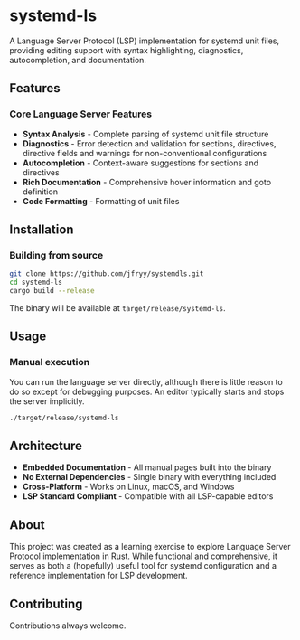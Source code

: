 # systemd-ls

A Language Server Protocol (LSP) implementation for systemd unit files, providing editing support with syntax highlighting, diagnostics, autocompletion, and documentation.

## Features

### Core Language Server Features

- **Syntax Analysis** - Complete parsing of systemd unit file structure
- **Diagnostics** - Error detection and validation for sections, directives, directive fields and warnings for non-conventional configurations
- **Autocompletion** - Context-aware suggestions for sections and directives
- **Rich Documentation** - Comprehensive hover information and goto definition
- **Code Formatting** - Formatting of unit files

## Installation

### Building from source

```bash
git clone https://github.com/jfryy/systemdls.git
cd systemd-ls
cargo build --release
```

The binary will be available at `target/release/systemd-ls`.

## Usage


### Manual execution

You can run the language server directly, although there is little reason to do so except for debugging purposes. An editor typically starts and stops the server implicitly.

```bash
./target/release/systemd-ls
```

## Architecture
- **Embedded Documentation** - All manual pages built into the binary
- **No External Dependencies** - Single binary with everything included
- **Cross-Platform** - Works on Linux, macOS, and Windows
- **LSP Standard Compliant** - Compatible with all LSP-capable editors


## About
This project was created as a learning exercise to explore Language Server Protocol implementation in Rust. While functional and comprehensive, it serves as both a (hopefully) useful tool for systemd configuration and a reference implementation for LSP development.

## Contributing
Contributions always welcome.

